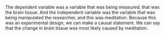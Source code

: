 The dependent variable was a variable that was being measured, that was the
brain tissue. And the independent variable was the variable that was being
manipulated the researcher, and this was meditation. Because this was an
experimental design, we can make a causal statement. We can say that the change
in brain tissue was most likely caused by meditation.
